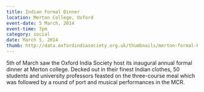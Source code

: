 ```yaml
---
title: Indian Formal Dinner
location: Merton College, Oxford
event-date: 5 March, 2014
event-time: 7pm
category: social
date: March 5, 2014
thumb: http://data.oxfordindiasociety.org.uk/thumbnails/merton-formal-ht2014/DSC04587.JPG
---
```


5th of March saw the Oxford India Society host its inaugural annual formal
dinner at Merton college. Decked out in their finest Indian clothes, 50
students and university professors feasted on the three-course meal which
was followed by a round of port and musical performances in the MCR.
